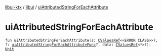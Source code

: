 [libui-ktx](../index.md) / [libui](index.md) / [uiAttributedStringForEachAttribute](./ui-attributed-string-for-each-attribute.md)

# uiAttributedStringForEachAttribute

`fun uiAttributedStringForEachAttribute(s: `[`CValuesRef`](../kotlinx.cinterop/-c-values-ref/index.md)`<<ERROR CLASS>>?, f: `[`uiAttributedStringForEachAttributeFunc`](ui-attributed-string-for-each-attribute-func.md)`?, data: `[`CValuesRef`](../kotlinx.cinterop/-c-values-ref/index.md)`<*>?): `[`Unit`](https://kotlinlang.org/api/latest/jvm/stdlib/kotlin/-unit/index.html)